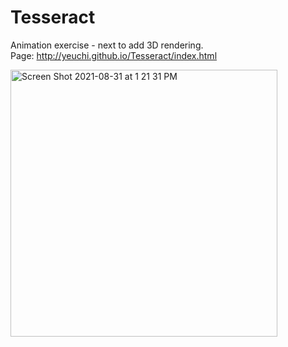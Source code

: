 # Tesseract 
Animation exercise - next to add 3D rendering. \
Page: http://yeuchi.github.io/Tesseract/index.html 

<img width="427" alt="Screen Shot 2021-08-31 at 1 21 31 PM" src="https://user-images.githubusercontent.com/1282659/131555836-e309b62c-d576-4650-b878-e1909b25e085.png">

